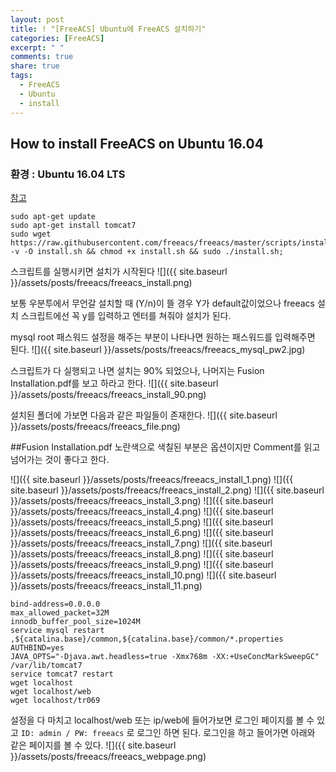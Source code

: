 ```yaml
---
layout: post
title: ! "[FreeACS] Ubuntu에 FreeACS 설치하기"
categories: [FreeACS]
excerpt: " "
comments: true
share: true
tags:
  - FreeACS
  - Ubuntu
  - install
---
```


## How to install FreeACS on Ubuntu 16.04
### 환경 : Ubuntu 16.04 LTS

[참고](https://github.com/freeacs/freeacs/wiki/Get-started)

```
sudo apt-get update
sudo apt-get install tomcat7
sudo wget https://raw.githubusercontent.com/freeacs/freeacs/master/scripts/install.sh -v -O install.sh && chmod +x install.sh && sudo ./install.sh;
```
스크립트를 실행시키면 설치가 시작된다
![]({{ site.baseurl }}/assets/posts/freeacs/freeacs_install.png)

보통 우분투에서 무언갈 설치할 때 (Y/n)이 뜰 경우 Y가 default값이었으나
freeacs 설치 스크립트에선 꼭 y를 입력하고 엔터를 쳐줘야 설치가 된다.

mysql root 패스워드 설정을 해주는 부분이 나타나면 원하는 패스워드를 입력해주면 된다.
![]({{ site.baseurl }}/assets/posts/freeacs/freeacs_mysql_pw2.jpg)

스크립트가 다 실행되고 나면 설치는 90% 되었으나, 나머지는 Fusion Installation.pdf를 보고 하라고 한다.
![]({{ site.baseurl }}/assets/posts/freeacs/freeacs_install_90.png)

설치된 폴더에 가보면 다음과 같은 파일들이 존재한다.
![]({{ site.baseurl }}/assets/posts/freeacs/freeacs_file.png)

##Fusion Installation.pdf
노란색으로 색칠된 부분은 옵션이지만 Comment를 읽고 넘어가는 것이 좋다고 한다.

![]({{ site.baseurl }}/assets/posts/freeacs/freeacs_install_1.png)
![]({{ site.baseurl }}/assets/posts/freeacs/freeacs_install_2.png)
![]({{ site.baseurl }}/assets/posts/freeacs/freeacs_install_3.png)
![]({{ site.baseurl }}/assets/posts/freeacs/freeacs_install_4.png)
![]({{ site.baseurl }}/assets/posts/freeacs/freeacs_install_5.png)
![]({{ site.baseurl }}/assets/posts/freeacs/freeacs_install_6.png)
![]({{ site.baseurl }}/assets/posts/freeacs/freeacs_install_7.png)
![]({{ site.baseurl }}/assets/posts/freeacs/freeacs_install_8.png)
![]({{ site.baseurl }}/assets/posts/freeacs/freeacs_install_9.png)
![]({{ site.baseurl }}/assets/posts/freeacs/freeacs_install_10.png)
![]({{ site.baseurl }}/assets/posts/freeacs/freeacs_install_11.png)


```
bind-address=0.0.0.0
max_allowed_packet=32M
innodb_buffer_pool_size=1024M
service mysql restart
,${catalina.base}/common,${catalina.base}/common/*.properties
AUTHBIND=yes
JAVA_OPTS="-Djava.awt.headless=true -Xmx768m -XX:+UseConcMarkSweepGC"
/var/lib/tomcat7
service tomcat7 restart
wget localhost
wget localhost/web
wget localhost/tr069
```

설정을 다 마치고 localhost/web 또는 ip/web에 들어가보면
로그인 페이지를 볼 수 있고
`ID: admin / PW: freeacs` 로 로그인 하면 된다.
로그인을 하고 들어가면 아래와 같은 페이지를 볼 수 있다.
![]({{ site.baseurl }}/assets/posts/freeacs/freeacs_webpage.png)



